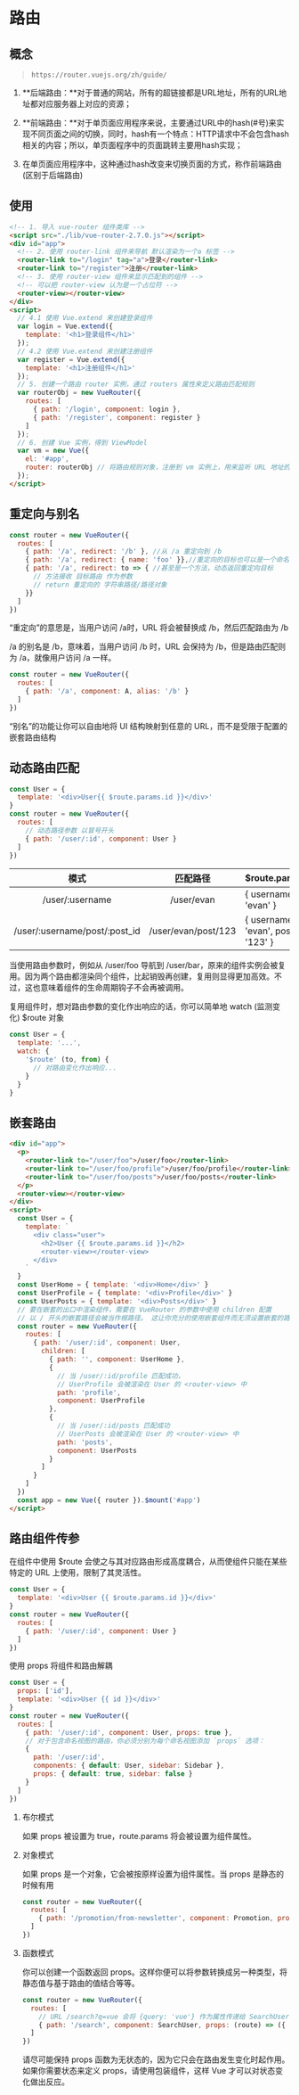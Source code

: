 # 路由

## 概念

> `https://router.vuejs.org/zh/guide/`

1. **后端路由：**对于普通的网站，所有的超链接都是URL地址，所有的URL地址都对应服务器上对应的资源；

2. **前端路由：**对于单页面应用程序来说，主要通过URL中的hash(#号)来实现不同页面之间的切换，同时，hash有一个特点：HTTP请求中不会包含hash相关的内容；所以，单页面程序中的页面跳转主要用hash实现；

3. 在单页面应用程序中，这种通过hash改变来切换页面的方式，称作前端路由(区别于后端路由)

## 使用

```html
<!-- 1. 导入 vue-router 组件类库 -->
<script src="./lib/vue-router-2.7.0.js"></script>
<div id="app">
  <!-- 2. 使用 router-link 组件来导航 默认渲染为一个a 标签 -->
  <router-link to="/login" tag="a">登录</router-link>
  <router-link to="/register">注册</router-link>
  <!-- 3. 使用 router-view 组件来显示匹配到的组件 -->
  <!-- 可以把 router-view 认为是一个占位符 -->
  <router-view></router-view>
</div>
<script>
  // 4.1 使用 Vue.extend 来创建登录组件
  var login = Vue.extend({
    template: '<h1>登录组件</h1>'
  });
  // 4.2 使用 Vue.extend 来创建注册组件
  var register = Vue.extend({
    template: '<h1>注册组件</h1>'
  });
  // 5. 创建一个路由 router 实例，通过 routers 属性来定义路由匹配规则
  var routerObj = new VueRouter({
    routes: [
      { path: '/login', component: login },
      { path: '/register', component: register }
    ]
  });
  // 6. 创建 Vue 实例，得到 ViewModel
  var vm = new Vue({
    el: '#app',
    router: routerObj // 将路由规则对象，注册到 vm 实例上，用来监听 URL 地址的变化，然后展示对应的组件
  });
</script>
```

## 重定向与别名

```js
const router = new VueRouter({
  routes: [
    { path: '/a', redirect: '/b' }, //从 /a 重定向到 /b
    { path: '/a', redirect: { name: 'foo' }},//重定向的目标也可以是一个命名的路由
    { path: '/a', redirect: to => { //甚至是一个方法，动态返回重定向目标
      // 方法接收 目标路由 作为参数
      // return 重定向的 字符串路径/路径对象
    }}
  ]
})
```

“重定向”的意思是，当用户访问 /a时，URL 将会被替换成 /b，然后匹配路由为 /b

/a 的别名是 /b，意味着，当用户访问 /b 时，URL 会保持为 /b，但是路由匹配则为 /a，就像用户访问 /a 一样。

```js
const router = new VueRouter({
  routes: [
    { path: '/a', component: A, alias: '/b' }
  ]
})
```

“别名”的功能让你可以自由地将 UI 结构映射到任意的 URL，而不是受限于配置的嵌套路由结构

## 动态路由匹配

```js
const User = {
  template: '<div>User{{ $route.params.id }}</div>'
}
const router = new VueRouter({
  routes: [
    // 动态路径参数 以冒号开头
    { path: '/user/:id', component: User }
  ]
})
```

模式 | 匹配路径 | $route.params
:---:| :----: | ----
/user/:username | /user/evan | { username: 'evan' }
/user/:username/post/:post_id | /user/evan/post/123 | { username: 'evan', post_id: '123' }

当使用路由参数时，例如从 /user/foo 导航到 /user/bar，原来的组件实例会被复用。因为两个路由都渲染同个组件，比起销毁再创建，复用则显得更加高效。不过，这也意味着组件的生命周期钩子不会再被调用。

复用组件时，想对路由参数的变化作出响应的话，你可以简单地 watch (监测变化) $route 对象

```js
const User = {
  template: '...',
  watch: {
    '$route' (to, from) {
      // 对路由变化作出响应...
    }
  }
}
```

## 嵌套路由

```html
<div id="app">
  <p>
    <router-link to="/user/foo">/user/foo</router-link>
    <router-link to="/user/foo/profile">/user/foo/profile</router-link>
    <router-link to="/user/foo/posts">/user/foo/posts</router-link>
  </p>
  <router-view></router-view>
</div>
<script>
  const User = {
    template: `
      <div class="user">
        <h2>User {{ $route.params.id }}</h2>
        <router-view></router-view>
      </div>
    `
  }
  const UserHome = { template: '<div>Home</div>' }
  const UserProfile = { template: '<div>Profile</div>' }
  const UserPosts = { template: '<div>Posts</div>' }
  // 要在嵌套的出口中渲染组件，需要在 VueRouter 的参数中使用 children 配置
  // 以 / 开头的嵌套路径会被当作根路径。 这让你充分的使用嵌套组件而无须设置嵌套的路径
  const router = new VueRouter({
    routes: [
      { path: '/user/:id', component: User,
        children: [
          { path: '', component: UserHome },
          {
            // 当 /user/:id/profile 匹配成功，
            // UserProfile 会被渲染在 User 的 <router-view> 中
            path: 'profile',
            component: UserProfile
          },
          {
            // 当 /user/:id/posts 匹配成功
            // UserPosts 会被渲染在 User 的 <router-view> 中
            path: 'posts',
            component: UserPosts
          }
        ]
      }
    ]
  })
  const app = new Vue({ router }).$mount('#app')
</script>
```

## 路由组件传参

在组件中使用 $route 会使之与其对应路由形成高度耦合，从而使组件只能在某些特定的 URL 上使用，限制了其灵活性。

```js
const User = {
  template: '<div>User {{ $route.params.id }}</div>'
}
const router = new VueRouter({
  routes: [
    { path: '/user/:id', component: User }
  ]
})
```

使用 props 将组件和路由解耦

```js
const User = {
  props: ['id'],
  template: '<div>User {{ id }}</div>'
}
const router = new VueRouter({
  routes: [
    { path: '/user/:id', component: User, props: true },
    // 对于包含命名视图的路由，你必须分别为每个命名视图添加 `props` 选项：
    {
      path: '/user/:id',
      components: { default: User, sidebar: Sidebar },
      props: { default: true, sidebar: false }
    }
  ]
})
```

1. 布尔模式

    如果 props 被设置为 true，route.params 将会被设置为组件属性。

2. 对象模式

    如果 props 是一个对象，它会被按原样设置为组件属性。当 props 是静态的时候有用

    ```js
    const router = new VueRouter({
      routes: [
        { path: '/promotion/from-newsletter', component: Promotion, props: { newsletterPopup: false } }
      ]
    })
    ```

3. 函数模式

    你可以创建一个函数返回 props。这样你便可以将参数转换成另一种类型，将静态值与基于路由的值结合等等。

    ```js
    const router = new VueRouter({
      routes: [
        // URL /search?q=vue 会将 {query: 'vue'} 作为属性传递给 SearchUser 组件。
        { path: '/search', component: SearchUser, props: (route) => ({ query: route.query.q }) }
      ]
    })
    ```

    请尽可能保持 props 函数为无状态的，因为它只会在路由发生变化时起作用。如果你需要状态来定义 props，请使用包装组件，这样 Vue 才可以对状态变化做出反应。
